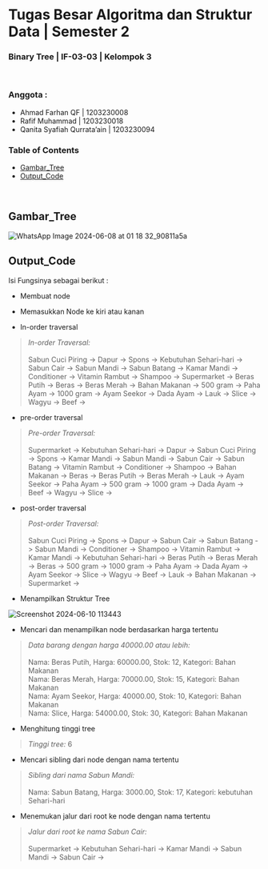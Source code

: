 # Tugas Besar Algoritma dan Struktur Data | Semester 2
### Binary Tree | IF-03-03 | Kelompok 3 

<br>

### Anggota : 
- Ahmad Farhan QF | 1203230008
- Rafif Muhammad | 1203230018
- Qanita Syafiah Qurrata’ain | 1203230094

### Table of Contents

- [Gambar_Tree](#Gambar_Tree)
- [Output_Code](#Output_Code)

<br>

## Gambar_Tree
![WhatsApp Image 2024-06-08 at 01 18 32_90811a5a](https://github.com/iniparhan/Tugas-Besar-Banget-Semester-2/assets/105894704/b4091d83-aea8-49b7-9619-86c8a5b0e8e4)
## Output_Code

Isi Fungsinya sebagai berikut :

- Membuat node

- Memasukkan Node ke kiri atau kanan

- In-order traversal
> _In-order Traversal:_ <br><br> Sabun Cuci Piring -> Dapur -> Spons -> Kebutuhan Sehari-hari -> Sabun Cair -> Sabun Mandi -> Sabun Batang -> Kamar Mandi -> Conditioner -> Vitamin Rambut -> Shampoo -> Supermarket -> Beras Putih -> Beras -> Beras Merah -> Bahan Makanan -> 500 gram -> Paha Ayam -> 1000 gram -> Ayam Seekor -> Dada Ayam -> Lauk -> Slice -> Wagyu -> Beef ->      

- pre-order traversal
> _Pre-order Traversal:_ <br><br> Supermarket -> Kebutuhan Sehari-hari -> Dapur -> Sabun Cuci Piring -> Spons -> Kamar Mandi -> Sabun Mandi -> Sabun Cair -> Sabun Batang -> Vitamin Rambut -> Conditioner -> Shampoo -> Bahan Makanan -> Beras -> Beras Putih -> Beras Merah -> Lauk -> Ayam Seekor -> Paha Ayam -> 500 gram -> 1000 gram -> Dada Ayam -> Beef -> Wagyu -> Slice ->    

- post-order traversal
> _Post-order Traversal:_ <br><br> Sabun Cuci Piring -> Spons -> Dapur -> Sabun Cair -> Sabun Batang -> Sabun Mandi -> Conditioner -> Shampoo -> Vitamin Rambut -> Kamar Mandi -> Kebutuhan Sehari-hari -> Beras Putih -> Beras Merah -> Beras -> 500 gram -> 1000 gram -> Paha Ayam -> Dada Ayam -> Ayam Seekor -> Slice -> Wagyu -> Beef -> Lauk -> Bahan Makanan -> Supermarket ->

- Menampilkan Struktur Tree
  
![Screenshot 2024-06-10 113443](https://github.com/iniparhan/Tugas-Besar-Banget-Semester-2/assets/105894704/428c3910-939b-4dc7-8ffc-f534a657a461)

- Mencari dan menampilkan node berdasarkan harga tertentu
> _Data barang dengan harga 40000.00 atau lebih:_ <br><br> 
Nama: Beras Putih, Harga: 60000.00, Stok: 12, Kategori: Bahan Makanan   
Nama: Beras Merah, Harga: 70000.00, Stok: 15, Kategori: Bahan Makanan   
Nama: Ayam Seekor, Harga: 40000.00, Stok: 10, Kategori: Bahan Makanan   
Nama: Slice, Harga: 54000.00, Stok: 30, Kategori: Bahan Makanan

- Menghitung tinggi tree
> _Tinggi tree:_ 6

- Mencari sibling dari node dengan nama tertentu
> _Sibling dari nama Sabun Mandi:_ <br><br> Nama: Sabun Batang, Harga: 3000.00, Stok: 17, Kategori: kebutuhan Sehari-hari

- Menemukan jalur dari root ke node dengan nama tertentu
> _Jalur dari root ke nama Sabun Cair:_ <br><br> Supermarket -> Kebutuhan Sehari-hari -> Kamar Mandi -> Sabun Mandi -> Sabun Cair ->

